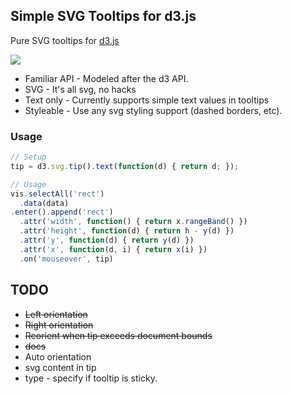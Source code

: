## Simple SVG Tooltips for d3.js

Pure SVG tooltips for [d3.js](http://mbostock.github.com/d3/)

![](http://dl.dropbox.com/u/602885/d3-tip-1.png)

* Familiar API - Modeled after the d3 API.
* SVG - It's all svg, no hacks
* Text only - Currently supports simple text values in tooltips 
* Styleable - Use any svg styling support (dashed borders, etc).

### Usage
``` javascript
// Setup
tip = d3.svg.tip().text(function(d) { return d; });

// Usage
vis.selectAll('rect')
  .data(data)
.enter().append('rect')
  .attr('width', function() { return x.rangeBand() })
  .attr('height', function(d) { return h - y(d) })
  .attr('y', function(d) { return y(d) })
  .attr('x', function(d, i) { return x(i) })
  .on('mouseover', tip)
```

## TODO
* ~~Left orientation~~
* ~~Right orientation~~
* ~~Reorient when tip exceeds document bounds~~
* ~~docs~~
* Auto orientation
* svg content in tip
* type - specify if tooltip is sticky.
